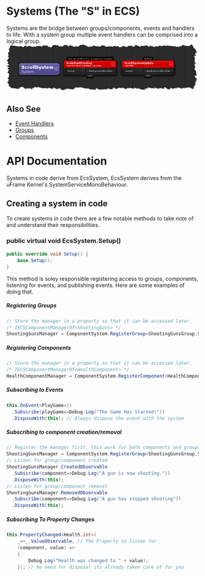 # Systems (The "S" in ECS)
Systems are the bridge between groups/components, events and handlers to life.  With a system group multiple event handlers can be comprised into a logical group.
![](../images/FV9C1b0.png)

## Also See
- [Event Handlers](../API/Handlers.md)
- [Groups](../API/Groups.md)
- [Components](../API/Components.md)

# API Documentation
Systems in code derive from EcsSystem, EcsSystem derives from the uFrame Kernel's SystemServiceMonoBehaviour.

## Creating a system in code
To create systems in code there are a few notable methods to take note of and understand their responsibilities.

### public virtual void EcsSystem.Setup()
```cs
public override void Setup() {
    base.Setup();
}
```
This method is soley responsible registering access to groups, components, listening for events, and publishing events.  Here are some examples of doing that.
##### Registering Groups
```cs
// Store the manager in a property so that it can be accessed later.
/* IECSComponentManagerOf<ShootingGuns> */
ShootingGunsManager = ComponentSystem.RegisterGroup<ShootingGunsGroup,ShootingGunsComponent>();
```
##### Registering Components
```cs
// Store the manager in a property so that it can be accessed later.
/* IECSComponentManagerOf<HealthComponent> */
HealthComponentManager = ComponentSystem.RegisterComponent<HealthComponent>();
```

##### Subscribing to Events
```cs
this.OnEvent<PlayGame>()
  .Subscribe(playGame=>Debug.Log("The Game Has Started!"))
  .DisposeWith(this); // Always dispose the event with the system
```

##### Subscribing to component creation/removal
```cs
// Register the manager first, this work for both components and groups
ShootingGunsManager = ComponentSystem.RegisterGroup<ShootingGunsGroup,ShootingGuns>();
// Listen for group/component created
ShootingGunsManager.CreatedObservable
  .Subscribe(component=>Debug.Log("A gun is now shooting."))
  .DisposeWith(this);
// Listen for group/component removal
ShootingGunsManager.RemovedObservable
  .Subscribe(component=>Debug.Log("A gun has stopped shooting"))
  .DisposeWith(this);
```

##### Subscribing To Property Changes
```cs
this.PropertyChanged<Health,int>(
    _=>_.ValueObservable, // The Property to listen for
    (component, value) =>
    {
        Debug.Log("Health was changed to " + value);
    }); // No need for disposal its already taken care of for you
```
